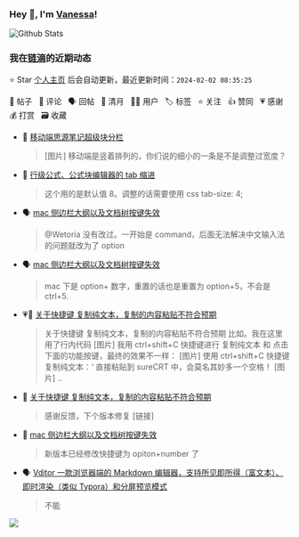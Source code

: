 ### Hey 👋, I'm [Vanessa](http://vanessa.b3log.org/)!

![Github Stats](https://github-readme-stats.vercel.app/api?username=Vanessa219&show_icons=true)

<!--events start -->

### 我在[链滴](https://ld246.com)的近期动态

⭐️ Star [个人主页](https://github.com/Vanessa219/Vanessa219) 后会自动更新，最近更新时间：`2024-02-02 08:35:25`

📝 帖子 &nbsp; 💬 评论 &nbsp; 🗣 回帖 &nbsp; 🌙 清月 &nbsp; 👨‍💻 用户 &nbsp; 🏷️ 标签 &nbsp; ⭐️ 关注 &nbsp; 👍 赞同 &nbsp; 💗 感谢 &nbsp; 💰 打赏 &nbsp; 🗃 收藏

* 💬 [移动端思源笔记超级块分栏](https://ld246.com/article/1706671324451/comment/1706750928008#comments)

  > [图片] 移动端是竖着排列的，你们说的细小的一条是不是调整过宽度？
* 💬 [行级公式、公式块编辑器的 tab 缩进](https://ld246.com/article/1702814433219/comment/1706713268156#comments)

  > 这个用的是默认值 8。调整的话需要使用 css tab-size: 4;
* 🗣 [mac 侧边栏大纲以及文档树按键失效](https://ld246.com/article/1706580766161/comment/1706626372792#comments)

  > @Wetoria 没有改过。一开始是 command，后面无法解决中文输入法的问题就改为了 option
* 🗣 [mac 侧边栏大纲以及文档树按键失效](https://ld246.com/article/1706580766161/comment/1706626372792#comments)

  > mac 下是 option+ 数字，重置的话也是重置为 option+5，不会是 ctrl+5.
* 💗📝 [关于快捷键 复制纯文本，复制的内容粘贴不符合预期](https://ld246.com/article/1706532942298)

  > 关于快捷键 复制纯文本，复制的内容粘贴不符合预期 比如。我在这里用了行内代码 [图片] 我用 ctrl+shift+C 快捷键进行 复制纯文本 和 点击下面的功能按键，最终的效果不一样： [图片] 使用 ctrl+shift+C 快捷键 复制纯文本：‘ 直接粘贴到 sureCRT 中，会莫名其妙多一个空格！ [图片]  ..
* 💬 [关于快捷键 复制纯文本，复制的内容粘贴不符合预期](https://ld246.com/article/1706532942298/comment/1706667684944#comments)

  > 感谢反馈，下个版本修复 [链接]
* 💬 [mac 侧边栏大纲以及文档树按键失效](https://ld246.com/article/1706580766161/comment/1706587483137#comments)

  > 新版本已经修改快捷键为 opiton+number 了
* 🗣 [Vditor 一款浏览器端的 Markdown 编辑器，支持所见即所得（富文本）、即时渲染（类似 Typora）和分屏预览模式](https://ld246.com/article/1549638745630/comment/1706581358547#comments)

  > 不能


<!--events end -->

<a title="Hits" target="_blank" href="https://github.com/Vanessa219/Vanessa219"><img src="https://hits.b3log.org/Vanessa219/Vanessa219.svg"></a>
